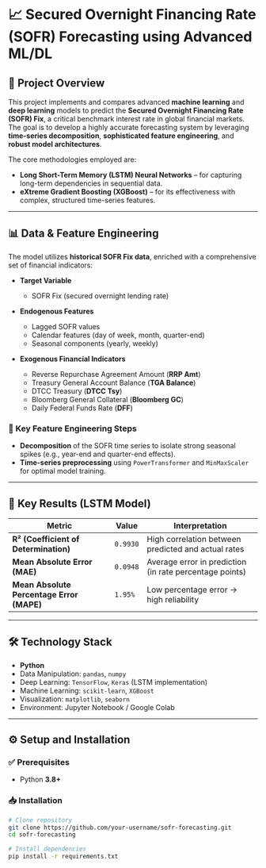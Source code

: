 # 📈 Secured Overnight Financing Rate (SOFR) Forecasting using Advanced ML/DL

## 🌟 Project Overview
This project implements and compares advanced **machine learning** and **deep learning** models to predict the **Secured Overnight Financing Rate (SOFR) Fix**, a critical benchmark interest rate in global financial markets.  
The goal is to develop a highly accurate forecasting system by leveraging **time-series decomposition**, **sophisticated feature engineering**, and **robust model architectures**.

The core methodologies employed are:
- **Long Short-Term Memory (LSTM) Neural Networks** – for capturing long-term dependencies in sequential data.  
- **eXtreme Gradient Boosting (XGBoost)** – for its effectiveness with complex, structured time-series features.

---

## 📊 Data & Feature Engineering

The model utilizes **historical SOFR Fix data**, enriched with a comprehensive set of financial indicators:

- **Target Variable**  
  - SOFR Fix (secured overnight lending rate)

- **Endogenous Features**  
  - Lagged SOFR values  
  - Calendar features (day of week, month, quarter-end)  
  - Seasonal components (yearly, weekly)

- **Exogenous Financial Indicators**  
  - Reverse Repurchase Agreement Amount (**RRP Amt**)  
  - Treasury General Account Balance (**TGA Balance**)  
  - DTCC Treasury (**DTCC Tsy**)  
  - Bloomberg General Collateral (**Bloomberg GC**)  
  - Daily Federal Funds Rate (**DFF**)  

### 🔑 Key Feature Engineering Steps
- **Decomposition** of the SOFR time series to isolate strong seasonal spikes (e.g., year-end and quarter-end effects).  
- **Time-series preprocessing** using `PowerTransformer` and `MinMaxScaler` for optimal model training.  

---

## 🚀 Key Results (LSTM Model)

| Metric | Value | Interpretation |
|--------|-------|----------------|
| **R² (Coefficient of Determination)** | `0.9930` | High correlation between predicted and actual rates |
| **Mean Absolute Error (MAE)** | `0.0948` | Average error in prediction (in rate percentage points) |
| **Mean Absolute Percentage Error (MAPE)** | `1.95%` | Low percentage error → high reliability |

---

## 🛠️ Technology Stack
- **Python**
- Data Manipulation: `pandas`, `numpy`  
- Deep Learning: `TensorFlow`, `Keras` (LSTM implementation)  
- Machine Learning: `scikit-learn`, `XGBoost`  
- Visualization: `matplotlib`, `seaborn`  
- Environment: Jupyter Notebook / Google Colab  

---

## ⚙️ Setup and Installation

### ✅ Prerequisites
- Python **3.8+**

### 📥 Installation
```bash
# Clone repository
git clone https://github.com/your-username/sofr-forecasting.git
cd sofr-forecasting

# Install dependencies
pip install -r requirements.txt
